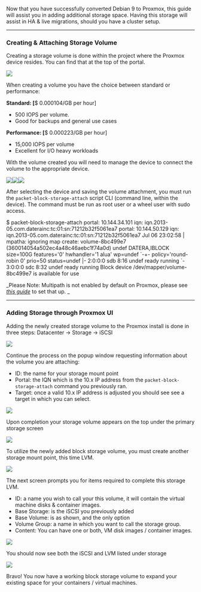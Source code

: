 Now that you have successfully converted Debian 9 to Proxmox, this guide will assist you in adding additional storage space. Having this storage will assist in HA & live migrations, should you have a cluster setup. 

  

---

### Creating & Attaching Storage Volume

Creating a storage volume is done within the project where the Proxmox device resides. You can find that at the top of the portal. 

![](https://deskpro-cloud.s3.amazonaws.com/files/26944/48/47029QZZHJXDYYBWDMGZ0-1539929297191.png)

  

When creating a volume you have the choice between standard or performance:  
  
**Standard: \[**$ 0.000104/GB per hour\]

*   500 IOPS per volume. 
*   Good for backups and general use cases

**Performance:  \[**$ 0.000223/GB per hour\]

*   15,000 IOPS per volume
*   Excellent for I/O heavy workloads

  

With the volume created you will need to manage the device to connect the volume  to the appropriate device. 

![](https://deskpro-cloud.s3.amazonaws.com/files/26944/48/47021PSRPZXNKPZMAXZA0-1539929293597.png)![](https://deskpro-cloud.s3.amazonaws.com/files/26944/48/47027BTCRNZXPXZQBCPZ0-1539929295463.png)![](https://deskpro-cloud.s3.amazonaws.com/files/26944/48/47028KCZDCWYQTBYRQBK0-1539929296673.png)

  

After selecting the device and saving the volume attachment, you must run the `packet-block-storage-attach` script CLI (command line, within the device). The command must be run as root user or a wheel user with sudo access.

$ packet-block-storage-attach
portal: 10.144.34.101 iqn: iqn.2013-05.com.daterainc:tc:01:sn:71212b32f5061ea7
portal: 10.144.50.129 iqn: iqn.2013-05.com.daterainc:tc:01:sn:71212b32f5061ea7
Jul 06 23:02:58 | mpatha: ignoring map
create: volume-8bc499e7 (360014054a502ec4a48c46aebc1f74a0d) undef DATERA,IBLOCK
size=100G features='0' hwhandler='1 alua' wp=undef
\`-+- policy='round-robin 0' prio=50 status=undef
  |- 2:0:0:0 sdb 8:16 undef ready running
  \`- 3:0:0:0 sdc 8:32 undef ready running
Block device /dev/mapper/volume-8bc499e7 is available for use

  
   ️_Please Note: Multipath is not enabled by default on Proxmox, please see _[_this guide_](https://pve.proxmox.com/wiki/ISCSI_Multipath)_ to set that up. _

  

---

### Adding Storage through Proxmox UI

Adding the newly created storage volume to the Proxmox install is done in three steps: Datacenter → Storage → iSCSI

![](https://deskpro-cloud.s3.amazonaws.com/files/26944/48/47030SAHCJRBMAMCJDBW0-1539929299085.png)

  

Continue the process on the popup window requesting information about the volume you are attaching: 

*   ID: the name for your storage mount point
*   Portal: the IQN which is the 10.x IP address from the `packet-block-storage-attach` command you previously ran. 
*   Target: once a valid 10.x IP address is adjusted you should see see a target in which you can select. 

![](https://deskpro-cloud.s3.amazonaws.com/files/26944/48/47023TMRYKJBMBQSTCMM0-1539929295681.png)

  

Upon completion your storage volume appears on the top under the primary storage screen 

![](https://deskpro-cloud.s3.amazonaws.com/files/26944/48/47026QHYZJYYRPJAGGNQ0-1539929295070.png)

  

To utilize the newly added block storage volume, you must create another storage mount point, this time LVM. 

![](https://deskpro-cloud.s3.amazonaws.com/files/26944/48/47025HGGJYCKZJACHNTB0-1539929294281.png)

  

The next screen prompts you for items required to complete this storage LVM. 

*   ID: a name you wish to call your this volume, it will contain the virtual machine disks & container images. 
*   Base Storage: is the iSCSI you previously added 
*   Base Volume: is as shown, and the only option
*   Volume Group: a name in which you want to call the storage group. 
*   Content: You can have one or both, VM disk images / container images.

![](https://deskpro-cloud.s3.amazonaws.com/files/26944/48/47024AYJAYMQHCSHJHBA0-1539929296115.png)

You should now see both the iSCSI and LVM listed under storage

![](https://deskpro-cloud.s3.amazonaws.com/files/26944/48/47022DWKPBXTDAPTSAAX0-1539929295930.png)

  

Bravo! You now have a working block storage volume to expand your existing space for your containers / virtual machines.